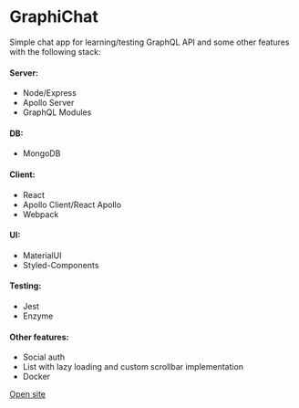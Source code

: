 # GraphiChat

Simple chat app for learning/testing GraphQL API and some other features with the following stack:

#### Server:
- Node/Express
- Apollo Server
- GraphQL Modules
#### DB:
- MongoDB
#### Client:
- React
- Apollo Client/React Apollo
- Webpack
#### UI:
- MaterialUI
- Styled-Components
#### Testing:
- Jest
- Enzyme
#### Other features:
- Social auth
- List with lazy loading and custom scrollbar implementation
- Docker

[Open site](https://graphichat.herokuapp.com/)
